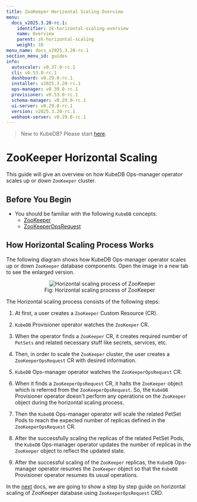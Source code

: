 ```yaml
---
title: ZooKeeper Horizontal Scaling Overview
menu:
  docs_v2025.3.20-rc.1:
    identifier: zk-horizontal-scaling-overview
    name: Overview
    parent: zk-horizontal-scaling
    weight: 10
menu_name: docs_v2025.3.20-rc.1
section_menu_id: guides
info:
  autoscaler: v0.37.0-rc.1
  cli: v0.53.0-rc.1
  dashboard: v0.29.0-rc.1
  installer: v2025.3.20-rc.1
  ops-manager: v0.39.0-rc.1
  provisioner: v0.53.0-rc.1
  schema-manager: v0.29.0-rc.1
  ui-server: v0.29.0-rc.1
  version: v2025.3.20-rc.1
  webhook-server: v0.29.0-rc.1
---
```


> New to KubeDB? Please start [here](/docs/v2025.3.20-rc.1/README).

# ZooKeeper Horizontal Scaling

This guide will give an overview on how KubeDB Ops-manager operator scales up or down `ZooKeeper` cluster.

## Before You Begin

- You should be familiar with the following `KubeDB` concepts:
    - [ZooKeeper](/docs/v2025.3.20-rc.1/guides/zookeeper/concepts/zookeeper)
    - [ZooKeeperOpsRequest](/docs/v2025.3.20-rc.1/guides/zookeeper/concepts/opsrequest)

## How Horizontal Scaling Process Works

The following diagram shows how KubeDB Ops-manager operator scales up or down `ZooKeeper` database components. Open the image in a new tab to see the enlarged version.

<figure align="center">
  <img alt="Horizontal scaling process of ZooKeeper" src="/docs/v2025.3.20-rc.1/images/day-2-operation/zookeeper/zk-horizontal-scaling.svg">
<figcaption align="center">Fig: Horizontal scaling process of ZooKeeper</figcaption>
</figure>

The Horizontal scaling process consists of the following steps:

1. At first, a user creates a `ZooKeeper` Custom Resource (CR).

2. `KubeDB` Provisioner  operator watches the `ZooKeeper` CR.

3. When the operator finds a `ZooKeeper` CR, it creates required number of `PetSets` and related necessary stuff like secrets, services, etc.

4. Then, in order to scale the `ZooKeeper` cluster, the user creates a `ZooKeeperOpsRequest` CR with desired information.

5. `KubeDB` Ops-manager operator watches the `ZooKeeperOpsRequest` CR.

6. When it finds a `ZooKeeperOpsRequest` CR, it halts the `ZooKeeper` object which is referred from the `ZooKeeperOpsRequest`. So, the `KubeDB` Provisioner  operator doesn't perform any operations on the `ZooKeeper` object during the horizontal scaling process.

7. Then the `KubeDB` Ops-manager operator will scale the related PetSet Pods to reach the expected number of replicas defined in the `ZooKeeperOpsRequest` CR.

8. After the successfully scaling the replicas of the related PetSet Pods, the `KubeDB` Ops-manager operator updates the number of replicas in the `ZooKeeper` object to reflect the updated state.

9. After the successful scaling of the `ZooKeeper` replicas, the `KubeDB` Ops-manager operator resumes the `ZooKeeper` object so that the `KubeDB` Provisioner  operator resumes its usual operations.

In the [next](/docs/v2025.3.20-rc.1/guides/zookeeper/scaling/horizontal-scaling/horizontal-scaling) docs, we are going to show a step by step guide on horizontal scaling of ZooKeeper database using `ZooKeeperOpsRequest` CRD.
